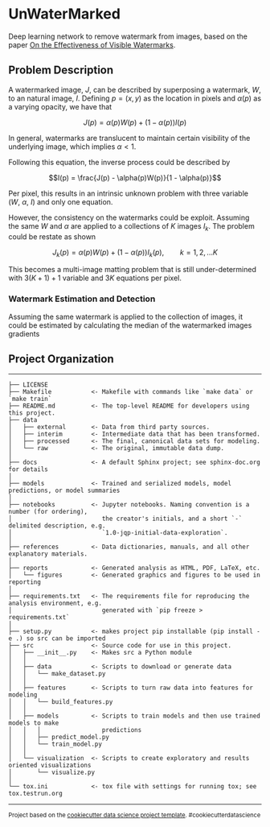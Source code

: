 # UnWaterMarked

Deep learning network to remove watermark from images, based on the paper [On the Effectiveness of Visible Watermarks](http://openaccess.thecvf.com/content_cvpr_2017/papers/Dekel_On_the_Effectiveness_CVPR_2017_paper.pdf).

## Problem Description

A watermarked image, $J$, can be described by superposing a watermark, $W$, to an natural image, $I$. Defining $p=(x,y)$ as the location in pixels and $\alpha(p)$ as a varying opacity, we have that

$$J(p) = \alpha(p)W(p) + (1 - \alpha(p))I(p) $$

In general, watermarks are translucent to maintain certain visibility of the underlying image, which implies $\alpha < 1$.

Following this equation, the inverse process could be described by

$$I(p) = \frac{J(p) - \alpha(p)W(p)}{1 - \alpha(p)}$$

Per pixel, this results in an intrinsic unknown problem with three variable ($W$, $\alpha$, $I$) and only one equation.

However, the consistency on the watermarks could be exploit. Assuming the same $W$ and $\alpha$ are applied to a collections of $K$ images $I_k$. The problem could be restate as shown

$$J_k(p) = \alpha(p)W(p) + (1 - \alpha(p))I_k(p), \qquad k=1,2,...K $$

This becomes a multi-image matting problem that is still under-determined with $3(K+1) + 1$ variable and $3K$ equations per pixel.

### Watermark Estimation and Detection

Assuming the same watermark is applied to the collection of images, it could be estimated by calculating the median of the watermarked images gradients



## Project Organization

------------

    ├── LICENSE
    ├── Makefile           <- Makefile with commands like `make data` or `make train`
    ├── README.md          <- The top-level README for developers using this project.
    ├── data
    │   ├── external       <- Data from third party sources.
    │   ├── interim        <- Intermediate data that has been transformed.
    │   ├── processed      <- The final, canonical data sets for modeling.
    │   └── raw            <- The original, immutable data dump.
    │
    ├── docs               <- A default Sphinx project; see sphinx-doc.org for details
    │
    ├── models             <- Trained and serialized models, model predictions, or model summaries
    │
    ├── notebooks          <- Jupyter notebooks. Naming convention is a number (for ordering),
    │                         the creator's initials, and a short `-` delimited description, e.g.
    │                         `1.0-jqp-initial-data-exploration`.
    │
    ├── references         <- Data dictionaries, manuals, and all other explanatory materials.
    │
    ├── reports            <- Generated analysis as HTML, PDF, LaTeX, etc.
    │   └── figures        <- Generated graphics and figures to be used in reporting
    │
    ├── requirements.txt   <- The requirements file for reproducing the analysis environment, e.g.
    │                         generated with `pip freeze > requirements.txt`
    │
    ├── setup.py           <- makes project pip installable (pip install -e .) so src can be imported
    ├── src                <- Source code for use in this project.
    │   ├── __init__.py    <- Makes src a Python module
    │   │
    │   ├── data           <- Scripts to download or generate data
    │   │   └── make_dataset.py
    │   │
    │   ├── features       <- Scripts to turn raw data into features for modeling
    │   │   └── build_features.py
    │   │
    │   ├── models         <- Scripts to train models and then use trained models to make
    │   │   │                 predictions
    │   │   ├── predict_model.py
    │   │   └── train_model.py
    │   │
    │   └── visualization  <- Scripts to create exploratory and results oriented visualizations
    │       └── visualize.py
    │
    └── tox.ini            <- tox file with settings for running tox; see tox.testrun.org


--------

<p><small>Project based on the <a target="_blank" href="https://drivendata.github.io/cookiecutter-data-science/">cookiecutter data science project template</a>. #cookiecutterdatascience</small></p>
